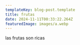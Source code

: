 ```yaml
---
templateKey: blog-post.template
title: frutas
date: 2024-11-11T00:33:22.264Z
featuredImage: images/a.webp
---
```

l﻿as frutas son ricas